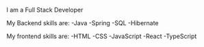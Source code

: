 I am a Full Stack Developer

My Backend skills are:
-Java 
-Spring
-SQL
-Hibernate 

My frontend skills are:
-HTML
-CSS
-JavaScript
-React 
-TypeScript 
